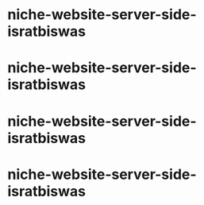 # niche-website-server-side-isratbiswas
# niche-website-server-side-isratbiswas
# niche-website-server-side-isratbiswas
# niche-website-server-side-isratbiswas
